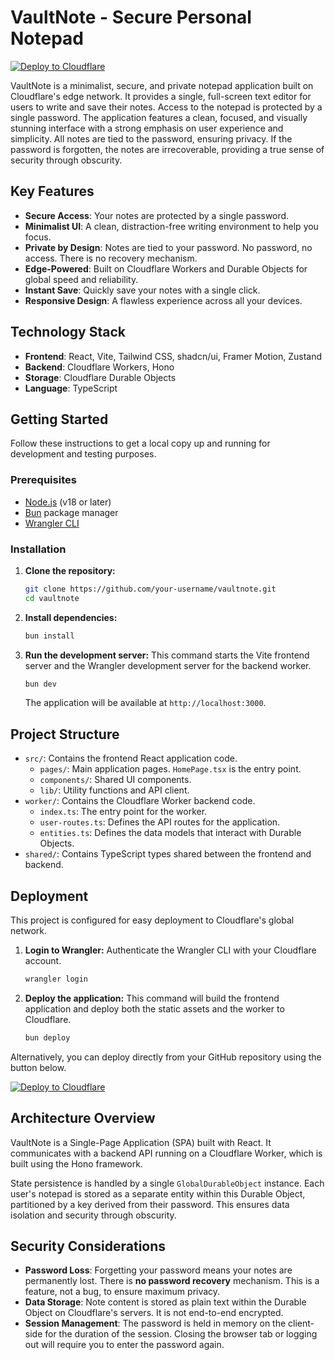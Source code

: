 # VaultNote - Secure Personal Notepad

[![Deploy to Cloudflare](https://deploy.workers.cloudflare.com/button)](https://deploy.workers.cloudflare.com/?url=https://github.com/batuhanxx123/generated-app-20250928-072937)

VaultNote is a minimalist, secure, and private notepad application built on Cloudflare's edge network. It provides a single, full-screen text editor for users to write and save their notes. Access to the notepad is protected by a single password. The application features a clean, focused, and visually stunning interface with a strong emphasis on user experience and simplicity. All notes are tied to the password, ensuring privacy. If the password is forgotten, the notes are irrecoverable, providing a true sense of security through obscurity.

## Key Features

-   **Secure Access**: Your notes are protected by a single password.
-   **Minimalist UI**: A clean, distraction-free writing environment to help you focus.
-   **Private by Design**: Notes are tied to your password. No password, no access. There is no recovery mechanism.
-   **Edge-Powered**: Built on Cloudflare Workers and Durable Objects for global speed and reliability.
-   **Instant Save**: Quickly save your notes with a single click.
-   **Responsive Design**: A flawless experience across all your devices.

## Technology Stack

-   **Frontend**: React, Vite, Tailwind CSS, shadcn/ui, Framer Motion, Zustand
-   **Backend**: Cloudflare Workers, Hono
-   **Storage**: Cloudflare Durable Objects
-   **Language**: TypeScript

## Getting Started

Follow these instructions to get a local copy up and running for development and testing purposes.

### Prerequisites

-   [Node.js](https://nodejs.org/) (v18 or later)
-   [Bun](https://bun.sh/) package manager
-   [Wrangler CLI](https://developers.cloudflare.com/workers/wrangler/install-and-update/)

### Installation

1.  **Clone the repository:**
    ```sh
    git clone https://github.com/your-username/vaultnote.git
    cd vaultnote
    ```

2.  **Install dependencies:**
    ```sh
    bun install
    ```

3.  **Run the development server:**
    This command starts the Vite frontend server and the Wrangler development server for the backend worker.
    ```sh
    bun dev
    ```
    The application will be available at `http://localhost:3000`.

## Project Structure

-   `src/`: Contains the frontend React application code.
    -   `pages/`: Main application pages. `HomePage.tsx` is the entry point.
    -   `components/`: Shared UI components.
    -   `lib/`: Utility functions and API client.
-   `worker/`: Contains the Cloudflare Worker backend code.
    -   `index.ts`: The entry point for the worker.
    -   `user-routes.ts`: Defines the API routes for the application.
    -   `entities.ts`: Defines the data models that interact with Durable Objects.
-   `shared/`: Contains TypeScript types shared between the frontend and backend.

## Deployment

This project is configured for easy deployment to Cloudflare's global network.

1.  **Login to Wrangler:**
    Authenticate the Wrangler CLI with your Cloudflare account.
    ```sh
    wrangler login
    ```

2.  **Deploy the application:**
    This command will build the frontend application and deploy both the static assets and the worker to Cloudflare.
    ```sh
    bun deploy
    ```

Alternatively, you can deploy directly from your GitHub repository using the button below.

[![Deploy to Cloudflare](https://deploy.workers.cloudflare.com/button)](https://deploy.workers.cloudflare.com/?url=https://github.com/batuhanxx123/generated-app-20250928-072937)

## Architecture Overview

VaultNote is a Single-Page Application (SPA) built with React. It communicates with a backend API running on a Cloudflare Worker, which is built using the Hono framework.

State persistence is handled by a single `GlobalDurableObject` instance. Each user's notepad is stored as a separate entity within this Durable Object, partitioned by a key derived from their password. This ensures data isolation and security through obscurity.

## Security Considerations

-   **Password Loss**: Forgetting your password means your notes are permanently lost. There is **no password recovery** mechanism. This is a feature, not a bug, to ensure maximum privacy.
-   **Data Storage**: Note content is stored as plain text within the Durable Object on Cloudflare's servers. It is not end-to-end encrypted.
-   **Session Management**: The password is held in memory on the client-side for the duration of the session. Closing the browser tab or logging out will require you to enter the password again.